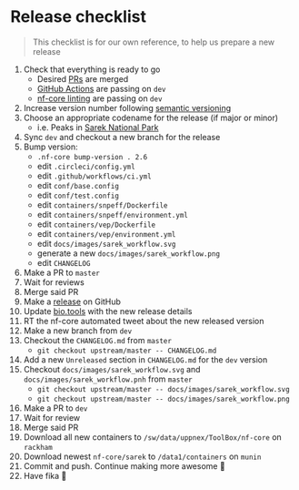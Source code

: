 # Release checklist

> This checklist is for our own reference, to help us prepare a new release

1. Check that everything is ready to go
   - Desired [PRs](https://github.com/nf-core/sarek/pulls) are merged
   - [GitHub Actions](https://github.com/nf-core/sarek/actions?query=workflow%3A%22nf-core+CI%22) are passing on `dev`
   - [nf-core linting](https://github.com/nf-core/sarek/actions?query=workflow%3A%22nf-core+linting%22) are passing on `dev`
2. Increase version number following [semantic versioning](http://semver.org/spec/v2.0.0.html)
3. Choose an appropriate codename for the release (if major or minor)
   - i.e. Peaks in [Sarek National Park](https://en.wikipedia.org/wiki/Sarek_National_Park#Topography)
4. Sync `dev` and checkout a new branch for the release
5. Bump version:
   - `.nf-core bump-version . 2.6`
   - edit `.circleci/config.yml`
   - edit `.github/workflows/ci.yml`
   - edit `conf/base.config`
   - edit `conf/test.config`
   - edit `containers/snpeff/Dockerfile`
   - edit `containers/snpeff/environment.yml`
   - edit `containers/vep/Dockerfile`
   - edit `containers/vep/environment.yml`
   - edit `docs/images/sarek_workflow.svg`
   - generate a new `docs/images/sarek_workflow.png`
   - edit `CHANGELOG`
6. Make a PR to `master`
7. Wait for reviews
8. Merge said PR
9. Make a [release](https://github.com/nf-core/sarek/releases) on GitHub
10. Update [bio.tools](https://bio.tools/Sarek) with the new release details
11. RT the nf-core automated tweet about the new released version
12. Make a new branch from `dev`
13. Checkout the `CHANGELOG.md` from `master`
    - `git checkout upstream/master -- CHANGELOG.md`
14. Add a new `Unreleased` section in `CHANGELOG.md` for the `dev` version
15. Checkout `docs/images/sarek_workflow.svg` and `docs/images/sarek_workflow.pnh` from `master`
    - `git checkout upstream/master -- docs/images/sarek_workflow.svg`
    - `git checkout upstream/master -- docs/images/sarek_workflow.png`
16. Make a PR to `dev`
17. Wait for review
18. Merge said PR
19. Download all new containers to `/sw/data/uppnex/ToolBox/nf-core` on `rackham`
20. Download newest `nf-core/sarek` to `/data1/containers` on `munin`
21. Commit and push. Continue making more awesome :metal:
22. Have fika :cake:
